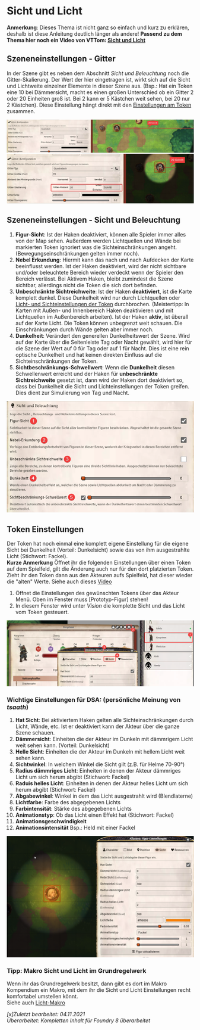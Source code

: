 # Sicht und Licht
**Anmerkung**: Dieses Thema ist nicht ganz so einfach und kurz zu erklären, deshalb ist diese Anleitung deutlich länger als andere!
**Passend zu dem Thema hier noch ein Video von VTTom: [Sicht und Licht](https://youtu.be/Y86e-juqVAo)** 


## Szeneneinstellungen - Gitter
In der Szene gibt es neben dem Abschnitt *Sicht und Beleuchtung* noch die Gitter-Skalierung. Der Wert der hier eingetragen ist, 
wirkt sich auf die Sicht und Lichtweite einzelner Elemente in dieser Szene aus. (Bsp.: Hat ein Token eine 10 bei Dämmersicht,
macht es einen großen Unterschied ob ein Gitter 2 oder 20 Einheiten groß ist. Bei 2 kann er 5 Kästchen weit sehen, bei 20 nur 2 Kästchen). 
Diese Einstellung hängt direkt mit den [Einstellungen am Token](de-sicht_und_licht#token-einstellungen) zusammen.  
  
![Gitter 2](de/images/de-sicht_und_licht_0.png)
![Gitter 20](de/images/de-sicht_und_licht_1.png)

## Szeneneinstellungen - Sicht und Beleuchtung
1. **Figur-Sicht**: Ist der Haken deaktiviert, können alle Spieler immer alles von der Map sehen. Außerdem werden Lichtquellen und Wände bei 
markierten Token ignoriert was die Sichteinschränkungen angeht. (Bewegungseinschränkungen gelten immer noch).    
2. **Nebel Erkundung**: Hiermit kann das nach und nach Aufdecken der Karte beeinflusst werden. Ist der Haken deaktiviert, wird der nicht sichtbare 
und/oder beleuchtete Bereich wieder verdeckt wenn der Spieler den Bereich verlässt. Bei Aktivem Haken, bleibt zumindest die Szene sichtbar, allerdings
nicht die Token die sich dort befinden.
3. **Unbeschränkte Sichtreichweite**: Ist der Haken **deaktiviert**, ist die Karte komplett dunkel. Diese Dunkelheit wird nur durch Lichtquellen 
oder [Licht- und Sichteinstellungen der Token](de-sicht_und_licht#token-einstellungen) durchbrochen. (Meistertipp: In Karten mit Außen- und Innenbereich Haken deaktivieren 
und mit Lichtquellen im Außenbereich arbeiten). Ist der Haken **aktiv**, ist überall auf der Karte Licht. Die Token können unbegrenzt weit schauen. Die Einschränkungen durch Wände gelten aber immer noch.
3. **Dunkelheit**: Verändert den generellen Dunkelheitswert der Szene. Wird auf der Karte über die Seitenleiste Tag oder Nacht gewählt, 
wird hier für die Szene der Wert auf 0 für Tag oder auf 1 für Nacht. Dies ist eine rein optische Dunkelheit und hat keinen direkten Einfluss auf die Sichteinschränkungen der Token.  
4. **Sichtbeschränkungs-Schwellwert**: Wenn die **Dunkelheit** diesen Schwellenwert erreicht und der Haken für **unbeschränkte Sichtreichweite** gesetzt ist, dann wird der Haken dort deaktiviert so, dass bei Dunkelheit die Sicht und Lichteinstellungen der Token greifen. Dies dient zur Simulierung von Tag und Nacht.
  
![Sicht und Beleuchtung](de/images/de-sicht_und_licht_2.png)

## Token Einstellungen
Der Token hat noch einmal eine komplett eigene Einstellung für die eigene Sicht bei Dunkelheit (Vorteil: Dunkelsicht) sowie das von ihm 
ausgestrahlte Licht (Stichwort: Fackel).  
**Kurze Anmerkung** Öffnet ihr die folgenden Einstellungen über einen Token auf dem Spielfeld, gilt die Änderung auch nur für den dort platzierten Token.
Zieht ihr den Token dann aus den Akteuren aufs Spielfeld, hat dieser wieder die "alten" Werte. Siehe auch dieses [Video](https://youtu.be/CO7F7wi9Gz4)   
1. Öffnet die Einstellungen des gewünschten Tokens über das Akteur Menü. Oben im Fenster muss [Prototyp-Figur] stehen!  
1. In diesem Fenster wird unter *Vision* die komplette Sicht und das Licht vom Token gesteuert. 
   
![Prototyp Token Vision](de/images/de-sicht_und_licht_3.png) 

### Wichtige Einstellungen für DSA: (persönliche Meinung von *tsaath*)
1. **Hat Sicht**: Bei aktiviertem Haken gelten alle Sichteinschränkungen durch Licht, Wände, etc. Ist er deaktiviert kann der Akteur über die ganze Szene schauen.    
2. **Dämmersicht**: Einheiten die der Akteur im Dunkeln mit dämmrigem Licht weit sehen kann. (Vorteil: Dunkelsicht)    
3. **Helle Sicht**: Einheiten die der Akteur im Dunkeln mit hellem Licht weit sehen kann.  
4. **Sichtwinkel**: In welchem Winkel die Sicht gilt (z.B. für Helme 70-90°)
5. **Radius dämmriges Licht**: Einheiten in denen der Akteur dämmriges Licht um sich herum abgibt (Stichwort: Fackel)  
6. **Raduis helles Licht**: Einheiten in denen der Akteur helles Licht um sich herum abgibt (Stichwort: Fackel)  
7. **Abgabewinkel**: Winkel in dem das Licht ausgestrahlt wird (Blendlaterne)
8. **Lichtfarbe**: Farbe des abgegebenen Lichts  
9. **Farbintensität**: Stärke des abgegebenen Lichts  
10. **Animationstyp**: Ob das Licht einen Effekt hat (Stichwort: Fackel)  
11. **Animationsgeschwindigkeit**
12. **Animationsintensität**
Bsp.: Held mit einer Fackel  
  
![Elfin Fackel](de/images/de-sicht_und_licht_4.png)

### Tipp: Makro Sicht und Licht im Grundregelwerk
Wenn ihr das Grundregelwerk besitzt, dann gibt es dort im Makro Kompendium ein Makro, mit dem ihr die Sicht und Licht Einstellungen recht komfortabel umstellen könnt.  
Siehe auch [Licht-Makro](de-licht-und-sicht-makro)

*[x]Zuletzt bearbeitet: 04.11.2021*     
*Überarbeitet: Kompletten Inhalt für Foundry 8 überarbeitet*  
